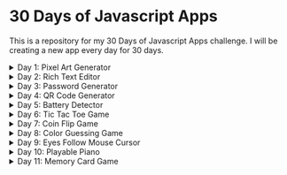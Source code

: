 # 30 Days of Javascript Apps

This is a repository for my 30 Days of Javascript Apps challenge. I will be creating a new app every day for 30 days.

<details>
  <summary>Day 1: Pixel Art Generator</summary>

<br>

Pixel Art Generator - [Demo](https://codepen.io/ahmetenesdur/full/xxaGyPa)

![Pixel Art Generator](https://i.imgur.com/2Rxtman.png)

</details>

<details>
  <summary>Day 2: Rich Text Editor</summary>

<br>

Rich Text Editor - [Demo](https://codepen.io/ahmetenesdur/full/dyqYppR)

![Rich Text Editor](https://i.imgur.com/TzUNNby.png)

</details>

<details>
  <summary>Day 3: Password Generator</summary>

<br>

Password Generator - [Demo](https://codepen.io/ahmetenesdur/full/XWPmovp)

![Password Generator](https://i.imgur.com/It9VZRx.png)

</details>

<details>
  <summary>Day 4: QR Code Generator</summary>

<br>

QR Code Generator - [Demo](https://codepen.io/ahmetenesdur/full/dyqGNyL)

![QR Code Generator](https://i.imgur.com/fwKfTQD.png)

</details>

<details>
  <summary>Day 5: Battery Detector</summary>

<br>

Battery Detector - [Demo](https://codepen.io/ahmetenesdur/full/GRXZgZW)

![Battery Detector](https://i.imgur.com/IrK4Ll4.png)

</details>

<details>
  <summary>Day 6: Tic Tac Toe Game</summary>

<br>

Tic Tac Toe Game - [Demo](https://codepen.io/ahmetenesdur/full/jOvqjLy)

![Tic Tac Toe Game](https://i.imgur.com/XPyqVz0.png)

</details>

<details>
  <summary>Day 7: Coin Flip Game</summary>

<br>

Coin Flip Game - [Demo](https://codepen.io/ahmetenesdur/full/VwGjyye)

![Coin Flip Game](https://i.imgur.com/uTB2R3Y.png)

</details>

<details>
  <summary>Day 8: Color Guessing Game</summary>

<br>

Color Guessing Game - [Demo](https://codepen.io/ahmetenesdur/full/WNgGQzr)

![Color Guessing Game](https://i.imgur.com/Se7h2pV.png)

</details>

<details>
  <summary>Day 9: Eyes Follow Mouse Cursor</summary>

<br>

Eyes Follow Mouse Cursor - [Demo](https://codepen.io/ahmetenesdur/full/xxaEmOy)

![Eyes Follow Mouse Cursor](https://i.imgur.com/GKEtJOh.gif)

</details>

<details>
  <summary>Day 10: Playable Piano</summary>

<br>

Playable Piano - [Demo](https://codepen.io/ahmetenesdur/full/NWLbrVG)

![Playable Piano](https://i.imgur.com/cRbJk0A.gif)

</details>

<details>
  <summary>Day 11: Memory Card Game</summary>

<br>

Memory Card Game - [Demo](https://codepen.io/ahmetenesdur/full/qBMqLwG)

![Memory Card Game](https://i.imgur.com/CbwXiYf.gif)

</details>
